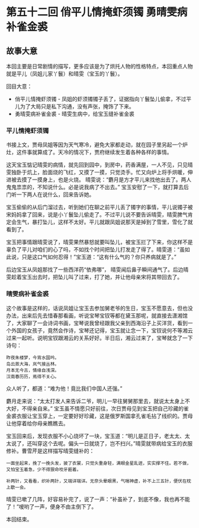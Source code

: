 # 第五十二回 俏平儿情掩虾须镯 勇晴雯病补雀金裘

## 故事大意

本回主要是日常剧情的描写，更多应该是为了烘托人物的性格特点，本回重点人物就是平儿（凤姐儿家丫鬟）和晴雯（宝玉的丫鬟）。

回目大意：

* 俏平儿情掩虾须镯 - 凤姐的虾须镯镯子丢了，证据指向丫鬟坠儿偷拿，不过平儿为了大局只是私下沟通，没有声张，掩饰了下来。
* 勇晴雯病补雀金裘 - 晴雯生病中，给宝玉缝补雀金裘

### 平儿情掩虾须镯

书接上文，贾母凤姐等因为天气寒冷，避免大家都走动，就在园子里另起一个炉灶，这件事就算成了。天冷的情况下，贾府继续发生着各种各样的事情。

这天宝玉惦记晴雯的病情，就先回到园中，到房中，药香满屋，一人不见，只见晴雯独卧于炕上，脸面烧的飞红，又摸了一摸，只觉烫手。忙又向炉上将手烘暖，伸进被去摸了一摸身上，也是火烧。 晴雯说：“麝月是方才平儿来找他出去了。两人鬼鬼祟祟的，不知说什么。必是说我病了不出去。” 宝玉安慰了一下，就打算去后门听一下两人在说什么，回来告诉她。

宝玉偷偷的从后门溜过去，听到她们在聊之前平儿丢了镯字的事情，平儿说镯子被宋妈妈拿了回来，说是小丫鬟坠儿偷走了。不过平儿说不要告诉晴雯，晴雯脾气肯定会生气，暴打坠儿，这样不太好。平儿就跟凤姐说那天是掉到了雪里，雪化了就看到了。

宝玉把事情跟晴雯说了，晴雯果然暴怒就要叫坠儿，被宝玉拦了下来，你这样不是辜负了平儿对咱们的心了吗，不如找个时间把坠儿打发走了得了。晴雯道：“虽如此说，只是这口气如何忍得！”宝玉道：“这有什么气的？你只养病就是了。”

后边宝玉从凤姐那找了一些西洋药“依弗哪”， 晴雯闻后鼻子瞬间通气了。后边晴雯趁着宝玉出去时，把坠儿叫了过来，打了她，并让他母亲宋将其带回去了。

### 晴雯病补雀金裘

这个故事是这样的，话说凤姐让宝玉去参加舅老爷的生日，宝玉不愿意去，但也没办法，出来后先去惜春那看画，听说宝琴宝钗等都在黛玉那呢，就直接去潇湘馆了，大家聊了一会诗词书画，宝琴说我曾经跟我父亲到西海沿子上买洋货，看到一个外国的女孩子，竟然会作诗，宝琴还记得，宝玉就让念一下，宝钗说何不等湘云过来一起听。说明宝钗跟湘云的关系好好。半日后，湘云过来了，宝琴就念了一下诗句：

```shell
昨夜朱楼梦，今宵水国吟。　
岛云蒸大海，岚气接丛林。　
月本无今古，情缘自浅深。
汉南春历历，焉得不关心。
```

众人听了，都道：“难为他！竟比我们中国人还强。”

麝月走来说：“太太打发人来告诉二爷，明儿一早往舅舅那里去，就说太太身上不大好，不得亲自来。” 宝玉虽不情愿只好前往，次日贾母见到宝玉把自己珍藏的雀金裘衣服让宝玉穿上，一定要好好珍藏，这是俄罗斯国拿孔雀毛拈了线织的。贾母让他穿着给你母亲瞧瞧去。

宝玉回来后，发现衣服不小心烧坏了一块，宝玉道：“明儿是正日子，老太太、太太说了，还叫穿这个去呢。偏头一日就烧了，岂不扫兴。”晴雯就带病给宝玉的衣服修补。曹雪芹是这样描写晴雯缝补的：

```shell
一面坐起来，挽了一挽头发，披了衣裳，只觉头重身轻，满眼金星乱迸，实实撑不住。若不做，又怕宝玉着急，少不得狠命咬牙捱着。

补两针，又看看，织补两针，又端详端详。无奈头晕眼黑，气喘神虚，补不上三五针，便伏在枕上歇一会。
```

晴雯已嗽了几阵，好容易补完了，说了一声：“补虽补了，到底不像，我也再不能了！”嗳哟了一声，便身不由主倒下了。

本回结束。
